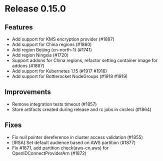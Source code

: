 # Release 0.15.0


## Features

- Add support for KMS encryption provider (#1897)
- Add support for China regions (#1860)
- Add region Beijing (cn-north-1) (#1741)
- Add region Ningxia (#1720)
- Support addons for China regions, refactor setting container image for addons (#1867)
- Add support for Kubernetes 1.15 (#1917 #1916)
- Add support for Bottlerocket NodeGroups (#1918 #1919)


## Improvements

- Remove integration tests timeout (#1857)
- Store artifacts created during release and rc jobs in circleci (#1864)

## Fixes
- Fix null pointer dereference in cluster access validation (#1855)
- [IRSA] Set default audience based on AWS partition (#1877)
- Fix #1871, add partition check(aws-cn,aws) for OpenIDConnectProviderArn (#1872)
